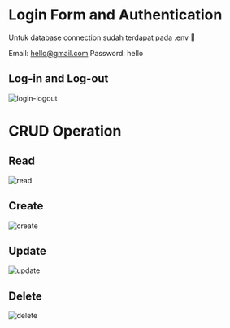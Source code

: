 # Login Form and Authentication

Untuk database connection sudah terdapat pada .env 🙏

Email: hello@gmail.com
Password: hello

## Log-in and Log-out
![login-logout](https://github.com/user-attachments/assets/5f4ef8bc-fc6c-49cf-82d3-ea0f0f56ff58)

# CRUD Operation
## Read
![read](https://github.com/user-attachments/assets/37d53a78-2f08-465a-bf42-a66174ccaa91)

## Create
![create](https://github.com/user-attachments/assets/08342518-e876-4d83-a942-adbaa450a0b3)

## Update
![update](https://github.com/user-attachments/assets/484a81a3-f5fb-4b46-8217-e6d062480c0d)

## Delete
![delete](https://github.com/user-attachments/assets/3ca8c3cb-5588-420c-a8ff-b464bc0bfb5c)
